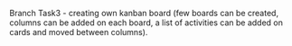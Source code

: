 Branch Task3 - creating own kanban board (few boards can be created, columns can be added on each board, a list of activities can be added on cards and moved between columns).
